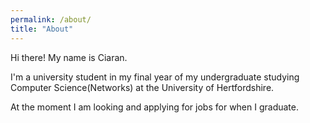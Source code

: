 ```yaml
---
permalink: /about/
title: "About"
---
```

Hi there! My name is Ciaran.

I'm a university student in my final year of my undergraduate studying Computer Science(Networks) at the University of Hertfordshire.

At the moment I am looking and applying for jobs for when I graduate.
